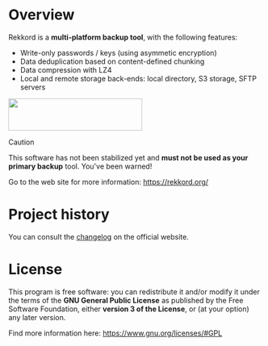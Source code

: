 # Overview

Rekkord is a **multi-platform backup tool**, with the following features:

- Write-only passwords / keys (using asymmetic encryption)
- Data deduplication based on content-defined chunking
- Data compression with LZ4
- Local and remote storage back-ends: local directory, S3 storage, SFTP servers

<div class="illustrations">
    <img src="{{ ASSET static/rekkord/logo.webp }}" width="265" height="64" alt="" />
</div>

> [!CAUTION]
> This software has not been stabilized yet and **must not be used as your primary backup** tool.
> You've been warned!

Go to the web site for more information: https://rekkord.org/

# Project history

You can consult the [changelog](https://rekkord.org/changelog) on the official website.

# License

This program is free software: you can redistribute it and/or modify it under the terms of the **GNU General Public License** as published by the Free Software Foundation, either **version 3 of the License**, or (at your option) any later version.

Find more information here: https://www.gnu.org/licenses/#GPL
